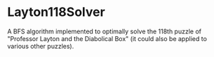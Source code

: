 # Layton118Solver
 A BFS algorithm implemented to optimally solve the 118th puzzle of "Professor Layton and the Diabolical Box" (it could also be applied to various other puzzles).
